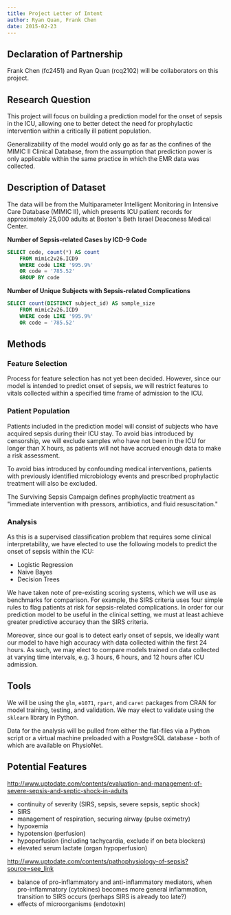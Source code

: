 ```yaml
---
title: Project Letter of Intent
author: Ryan Quan, Frank Chen
date: 2015-02-23
---
```


## Declaration of Partnership

Frank Chen (fc2451) and Ryan Quan (rcq2102) will be collaborators on this project.

## Research Question

This project will focus on building a prediction model for the onset of sepsis in the ICU, allowing one to better detect the need for prophylactic intervention within a critically ill patient population. 

Generalizability of the model would only go as far as the confines of the MIMIC II Clinical Database, from the assumption that prediction power is only applicable within the same practice in which the EMR data was collected.

## Description of Dataset

The data will be from the Multiparameter Intelligent Monitoring in Intensive Care Database (MIMIC II), which presents ICU patient records for approximately 25,000 adults at Boston's Beth Israel Deaconess Medical Center.

**Number of Sepsis-related Cases by ICD-9 Code**

```sql
SELECT code, count(*) AS count 
    FROM mimic2v26.ICD9 
    WHERE code LIKE '995.9%'
    OR code = '785.52'
    GROUP BY code 
```

**Number of Unique Subjects with Sepsis-related Complications**

```sql
SELECT count(DISTINCT subject_id) AS sample_size
    FROM mimic2v26.ICD9 
    WHERE code LIKE '995.9%'
    OR code = '785.52'
```

## Methods

### Feature Selection

Process for feature selection has not yet been decided. However, since our model is intended to predict onset of sepsis, we will restrict features to vitals collected within a specified time frame of admission to the ICU.

### Patient Population

Patients included in the prediction model will consist of subjects who have acquired sepsis during their ICU stay. To avoid bias introduced by censorship, we will exclude samples who have not been in the ICU for longer than X hours, as patients will not have accrued enough data to make a risk assessment.  

To avoid bias introduced by confounding medical interventions, patients with
previously identified microbiology events and prescribed prophylactic treatment will also be excluded.

The Surviving Sepsis Campaign defines prophylactic treatment as "immediate intervention with pressors, antibiotics, and fluid resuscitation."

### Analysis

As this is a supervised classification problem that requires some clinical interpretability, we have elected to use the following models to predict the onset of sepsis within the ICU:

* Logistic Regression
* Naive Bayes
* Decision Trees

We have taken note of pre-existing scoring systems, which we will use as benchmarks for comparison. For example, the SIRS criteria uses four simple rules to flag patients at risk for sepsis-related complications. In order for our prediction model to be useful in the clinical setting, we must at least achieve greater predictive accuracy than the SIRS criteria.

Moreover, since our goal is to detect early onset of sepsis, we ideally want our model to have high accuracy with data collected within the first 24 hours. As such, we may elect to compare models trained on data collected at varying time intervals, e.g. 3 hours, 6 hours, and 12 hours after ICU admission.

## Tools

We will be using the `glm`, `e1071`, `rpart`, and `caret` packages from CRAN for model training, testing, and validation. We may elect to validate using the `sklearn` library in Python.

Data for the analysis will be pulled from either the flat-files via a Python script or a virtual machine preloaded with a PostgreSQL database - both of which are available on PhysioNet. 

## Potential Features

http://www.uptodate.com/contents/evaluation-and-management-of-severe-sepsis-and-septic-shock-in-adults

* continuity of severity (SIRS, sepsis, severe sepsis, septic shock)
* SIRS
* management of respiration, securing airway (pulse oximetry)
* hypoxemia
* hypotension (perfusion)
* hypoperfusion (including tachycardia, exclude if on beta blockers)
* elevated serum lactate (organ hypoperfusion)

http://www.uptodate.com/contents/pathophysiology-of-sepsis?source=see_link

* balance of pro-inflammatory and anti-inflammatory mediators, when pro-inflammatory (cytokines) becomes more general inflammation, transition to SIRS occurs (perhaps SIRS is already too late?)
* effects of microorganisms (endotoxin)

